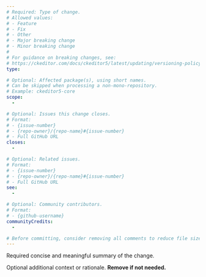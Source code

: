 ```yaml
---
# Required: Type of change.
# Allowed values:
# - Feature
# - Fix
# - Other
# - Major breaking change
# - Minor breaking change
#
# For guidance on breaking changes, see:
# https://ckeditor.com/docs/ckeditor5/latest/updating/versioning-policy.html#major-and-minor-breaking-changes
type:

# Optional: Affected package(s), using short names.
# Can be skipped when processing a non-mono-repository.
# Example: ckeditor5-core
scope:
  - 

# Optional: Issues this change closes.
# Format:
# - {issue-number}
# - {repo-owner}/{repo-name}#{issue-number}
# - Full GitHub URL
closes:
  - 

# Optional: Related issues.
# Format:
# - {issue-number}
# - {repo-owner}/{repo-name}#{issue-number}
# - Full GitHub URL
see:
  - 

# Optional: Community contributors.
# Format:
# - {github-username}
communityCredits:
  - 

# Before committing, consider removing all comments to reduce file size and enhance readability.
---
```


Required concise and meaningful summary of the change.

Optional additional context or rationale. **Remove if not needed.**
